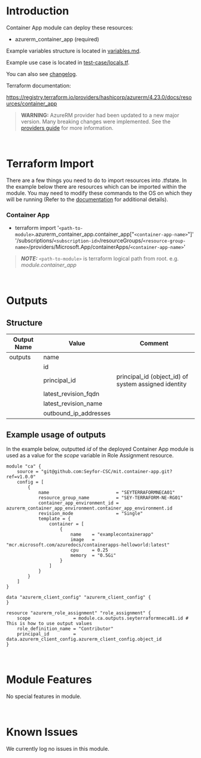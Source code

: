 # Introduction
Container App module can deploy these resources:
* azurerm_container_app (required)

Example variables structure is located in [variables.md](variables.md).

Example use case is located in [test-case/locals.tf](test-case/locals.tf).

You can also see [changelog](CHANGELOG.md).

Terraform documentation:

https://registry.terraform.io/providers/hashicorp/azurerm/4.23.0/docs/resources/container_app

> **WARNING:** AzureRM provider had been updated to a new major version. Many breaking changes were implemented. See the [providers guide](https://registry.terraform.io/providers/hashicorp/azurerm/latest/docs/guides/4.0-upgrade-guide) for more information.
> 
&nbsp;

# Terraform Import
There are a few things you need to do to import resources into .tfstate. In the example below there are resources which can be imported within the module. You may need to modify these commands to the OS on which they will be running (Refer to the [documentation](https://developer.hashicorp.com/terraform/cli/commands/import#example-import-into-resource-configured-with-for_each) for additional details).
### Container App
* terraform import '`<path-to-module>`.azurerm_container_app.container_app["`<container-app-name>`"]' '/subscriptions/`<subscription-id>`/resourceGroups/`<resource-group-name>`/providers/Microsoft.App/containerApps/`<container-app-name>`'

 > **_NOTE:_** `<path-to-module>` is terraform logical path from root. e.g. _module.container\_app_

&nbsp;

# Outputs
## Structure

| Output Name | Value                 | Comment                                              |
| ----------- | --------------------- | ---------------------------------------------------- |
| outputs     | name                  |                                                      |
|             | id                    |                                                      |
|             | principal_id          | principal_id (object_id) of system assigned identity |
|             | latest_revision_fqdn  |                                                      |
|             | latest_revision_name  |                                                      |
|             | outbound_ip_addresses |                                                      |

## Example usage of outputs
In the example below, outputted _id_ of the deployed Container App module is used as a value for the _scope_ variable in Role Assignment resource.
```
module "ca" {
    source = "git@github.com:Seyfor-CSC/mit.container-app.git?ref=v1.0.0"
    config = [
        {
            name                         = "SEYTERRAFORMNECA01"
            resource_group_name          = "SEY-TERRAFORM-NE-RG01"
            container_app_environment_id = azurerm_container_app_environment.container_app_environment.id
            revision_mode                = "Single"
            template = {
                container = [
                    {
                        name    = "examplecontainerapp"
                        image   = "mcr.microsoft.com/azuredocs/containerapps-helloworld:latest"
                        cpu     = 0.25
                        memory  = "0.5Gi"
                    }
                ]
            }
        }
    ]
}

data "azurerm_client_config" "azurerm_client_config" {
}

resource "azurerm_role_assignment" "role_assignment" {
    scope                = module.ca.outputs.seyterraformneca01.id # This is how to use output values
    role_definition_name = "Contributor"
    principal_id         = data.azurerm_client_config.azurerm_client_config.object_id
}
```

&nbsp;

# Module Features
No special features in module.

&nbsp;

# Known Issues
We currently log no issues in this module.